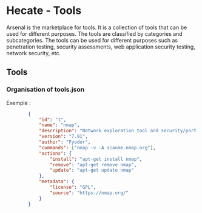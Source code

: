 # Hecate - Tools

Arsenal is the marketplace for tools. It is a collection of tools that can be used for different purposes. The tools are classified by categories and subcategories. The tools can be used for different purposes such as penetration testing, security assessments, web application security testing, network security, etc.

## Tools

### Organisation of tools.json

Exemple :
```json
        {
            "id": "1",
            "name": "nmap",
            "description": "Network exploration tool and security/port scanner.",
            "version": "7.91",
            "author": "Fyodor",
            "commands": ["nmap -v -A scanme.nmap.org"],
            "actions": {
                "install": "apt-get install nmap",
                "remove": "apt-get remove nmap",
                "update": "apt-get update nmap"
            },
            "metadata": {
                "license": "GPL",
                "source": "https://nmap.org/"
            }
        }
```
